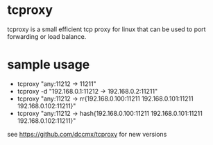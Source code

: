 # tcproxy #
tcproxy is a small efficient tcp proxy for linux that can be used to port forwarding or load balance.

# sample usage #
  * tcproxy "any:11212 -> 11211"
  * tcproxy -d "192.168.0.1:11212 -> 192.168.0.2:11211"
  * tcproxy "any:11212 -> rr{192.168.0.100:11211 192.168.0.101:11211 192.168.0.102:11211}"
  * tcproxy "any:11212 -> hash{192.168.0.100:11211 192.168.0.101:11211 192.168.0.102:11211}"

see https://github.com/dccmx/tcproxy for new versions